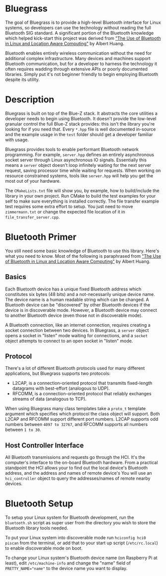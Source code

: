 # Bluegrass

The goal of Bluegrass is to provide a high-level Bluetooth interface for Linux systems, so developers can use the technology without 
reading the full Bluetooth SIG standard. A significant portion of the Bluetooth knowledge which helped kick-start this project was
derived from ["The Use of Bluetooth in Linux and Location Aware Computing"](http://people.csail.mit.edu/albert/pubs/2005-ashuang-sm-thesis.pdf) 
by Albert Huang.

Bluetooth enables entirely wireless communication without the need for additional complex infrastructure. Many devices and machines 
support Bluetooth communication, but for a developer to harness the technology it often requires wadding through extensive APIs or 
poorly documented libraries. Simply put it's not beginner friendly to begin employing Bluetooth despite its utility. 

# Description

Bluegrass is built on top of the Blue-Z stack. It abstracts the core utilities a developer needs to begin using Bluetooth. It doesn't 
provide the low-level granular control the full Blue-Z stack provides: this isn't the library you're looking for if you need that. 
Every `*.hpp` file is well documented in-source and the example usage in the `test` folder should get a developer familiar with usage.

Bluegrass provides tools to enable performant Bluetooth network programming. For example, `server.hpp` defines an entirely asynchronous 
socket server through Linux asynchronous IO signals. Essentially this means a `server` object doesn't loop infinitely waiting for the next 
server request, saving processor time while waiting for requests. When working on resource constrained systems, tools like `server.hpp` 
will help you get the most out of your hardware. 

The `CMakeLists.txt` file will show you, by example, how to build/include the library in your own project. Run CMake to build the test 
examples for your self to make sure everything is installed correctly. The file transfer example test requires some extra effort to setup. 
You just need to move `zimmermann.txt` or change the expected file location of it in `file_transfer_server.cpp`.

# Bluetooth Primer

You still need some basic knowledge of Bluetooth to use this library. Here's what you need to know. Most of the following is paraphrased
from ["The Use of Bluetooth in Linux and Location Aware Computing"](http://people.csail.mit.edu/albert/pubs/2005-ashuang-sm-thesis.pdf) 
by Albert Huang.

## Basics

Each Bluetooth device has a unique fixed Bluetooth address which constitutes six bytes (48 bits) and a not-necessarily unique device 
name. The device name is a human readable string which can be changed. A Bluetooth device can be "discovered" by other Bluetooth devices
if the device is in discoverable mode. However, a Bluetooth device may connect to another Bluetooth device (even those not in discoverable 
mode). 

A Bluetooth connection, like an internet connection, requires creating a socket connection between two devices. In Bluegrass, a 
`server` object opens a socket in "listen" mode waiting for connections, and a `socket` object attempts to connect to an open socket in 
"listen" mode. 

## Protocol

There's a lot of different Bluetooth protocols used for many different applications, but Bluegrass supports two protocols:
- L2CAP, is a connection-oriented protocol that transmits fixed-length datagrams with best-effort (analogous to UDP).
- RFCOMM, is a connection-oriented protocol that reliably exchanges streams of data (analogous to TCP).

When using Bluegrass many class templates take a `proto_t` template argument which specifies which protocol the class object will support.
Both L2CAP and RFCOMM support different port numbers. L2CAP supports odd numbers between `4097 to 32767`, and RFCOMM supports all numbers 
between `1 to 30`.

## Host Controller Interface

All Bluetooth transmissions and requests go through the HCI. It's the computer's interface to the on-board Bluetooth hardware. From 
a practical standpoint the HCI allows your to find out the local device's Bluetooth address, and the address and names of remote device's
You will use an `hci_controller` object to query the addresses/names of remote nearby devices.

# Bluetooth Setup

To setup your Linux system for Bluetooth development, run the `bluetooth.sh` script as super user from the directory you wish to store 
the Bluetooth library tools needed.

To put your Linux system into discoverable mode run `hciconfig hci0 piscan` from the terminal, or add that to your start up script 
(`/etc/rc.local`) to enable discoverable mode on boot.

To change your Linux system's Bluetooth device name (on Raspberry Pi at least), edit `/etc/machine-info` and change the "name" field of 
`PRETTY_NAME="name"` to the device name you want to display.
